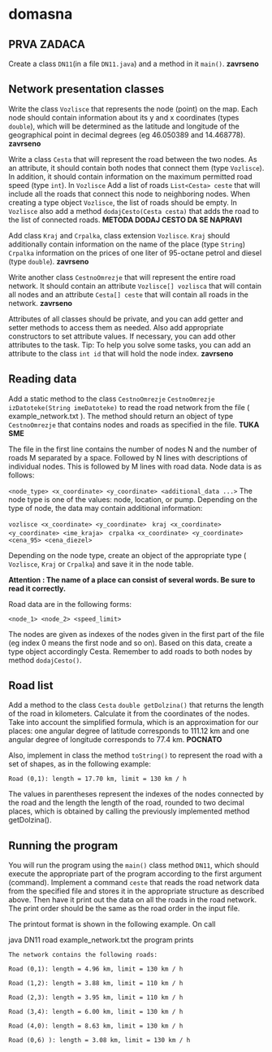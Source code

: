 # domasna
## PRVA ZADACA
Create a class `DN11`(in a file `DN11.java`) and a method in it `main()`.  **zavrseno**

## Network presentation classes
Write the class `Vozlisce` that represents the node (point) on the map. Each node should contain information about its y and x coordinates (types `double`), which will be determined as the latitude and longitude of the geographical point in decimal degrees (eg 46.050389 and 14.468778). **zavrseno**

Write a class `Cesta` that will represent the road between the two nodes. As an attribute, it should contain both nodes that connect them (type `Vozlisce`). In addition, it should contain information on the maximum permitted road speed (type `int`). In `Vozlisce` Add a list of roads `List<Cesta> ceste` that will include all the roads that connect this node to neighboring nodes. When creating a type object `Vozlisce`, the list of roads should be empty. In `Vozlisce` also add a method `dodajCesto(Cesta cesta)` that adds the road to the list of connected roads. **METODA DODAJ CESTO DA SE NAPRAVI**

Add class `Kraj` and `Crpalka`, class extension `Vozlisce`. `Kraj` should additionally contain information on the name of the place (type `String`) `Crpalka` information on the prices of one liter of 95-octane petrol and diesel (type `double`). **zavrseno**

Write another class `CestnoOmrezje` that will represent the entire road network. It should contain an attribute `Vozlisce[] vozlisca` that will contain all nodes and an attribute `Cesta[] ceste` that will contain all roads in the network. **zavrseno**

Attributes of all classes should be private, and you can add getter and setter methods to access them as needed. Also add appropriate constructors to set attribute values. If necessary, you can add other attributes to the task.
Tip: To help you solve some tasks, you can add an attribute to the class  `int id` that will hold the node index. **zavrseno**
  
## Reading data

Add a static method to the class `CestnoOmrezje` `CestnoOmrezje izDatoteke(String imeDatoteke)` to read the road network from the file ( example_network.txt ). The method should return an object of type `CestnoOmrezje` that contains nodes and roads as specified in the file. **TUKA SME**

The file in the first line contains the number of nodes N and the number of roads M separated by a space. Followed by N lines with descriptions of individual nodes. This is followed by M lines with road data.
Node data is as follows:

`<node_type> <x_coordinate> <y_coordinate> <additional_data ...>`
The node type is one of the values: node, location, or pump. Depending on the type of node, the data may contain additional information:

`vozlisce <x_coordinate> <y_coordinate> `
`kraj <x_coordinate> <y_coordinate> <ime_kraja> `
`crpalka <x_coordinate> <y_coordinate> <cena_95> <cena_diezel>`

Depending on the node type, create an object of the appropriate type ( `Vozlisce`,  `Kraj` or `Crpalka`) and save it in the node table.


**Attention : The name of a place can consist of several words. Be sure to read it correctly.**

Road data are in the following forms:

`<node_1> <node_2> <speed_limit>`

The nodes are given as indexes of the nodes given in the first part of the file (eg index 0 means the first node and so on). Based on this data, create a type object accordingly Cesta. Remember to add roads to both nodes by method `dodajCesto()`.

## Road list
Add a method to the class `Cesta` `double getDolzina()` that returns the length of the road in kilometers. Calculate it from the coordinates of the nodes. Take into account the simplified formula, which is an approximation for our places: one angular degree of latitude corresponds to 111.12 km and one angular degree of longitude corresponds to 77.4 km. **POCNATO**

Also, implement in class the method `toString()` to represent the road with a set of shapes, as in the following example:

`Road (0,1): length = 17.70 km, limit = 130 km / h`

The values in parentheses represent the indexes of the nodes connected by the road and the length the length of the road, rounded to two decimal places, which is obtained by calling the previously implemented method getDolzina().

## Running the program
You will run the program using the `main()` class method `DN11`, which should execute the appropriate part of the program according to the first argument (command). Implement a command `ceste` that reads the road network data from the specified file and stores it in the appropriate structure as described above. Then have it print out the data on all the roads in the road network. The print order should be the same as the road order in the input file.

The printout format is shown in the following example. On call

java DN11 road example_network.txt
the program prints

`The network contains the following roads: `
  
`Road (0,1): length = 4.96 km, limit = 130 km / h `
  
`Road (1,2): length = 3.88 km, limit = 110 km / h `
  
`Road (2,3): length = 3.95 km, limit = 110 km / h  `
  
`Road (3,4): length = 6.00 km, limit = 130 km / h  `
  
`Road (4,0): length = 8.63 km, limit = 130 km / h  `
  
`Road (0,6) ): length = 3.08 km, limit = 130 km / h `

